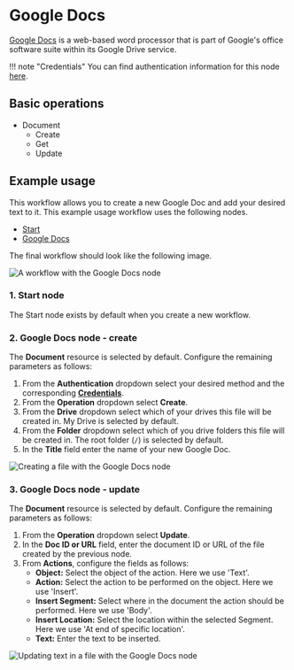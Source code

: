 # Google Docs

[Google Docs](https://docs.google.com) is a web-based word processor that is part of Google's office software suite within its Google Drive service.

!!! note "Credentials"
    You can find authentication information for this node [here](/integrations/builtin/credentials/google/).


## Basic operations 

* Document
    * Create
    * Get
    * Update

## Example usage

This workflow allows you to create a new Google Doc and add your desired text to it. This example usage workflow uses the following nodes.
- [Start](/integrations/builtin/core-nodes/n8n-nodes-base.start/)
- [Google Docs]()

The final workflow should look like the following image.

![A workflow with the Google Docs node](/_images/integrations/builtin/app-nodes/googledocs/workflow.png)

### 1. Start node

The Start node exists by default when you create a new workflow.

### 2. Google Docs node - create

The **Document** resource is selected by default. Configure the remaining parameters as follows:

1. From the **Authentication** dropdown select your desired method and the corresponding [**Credentials**](/integrations/builtin/credentials/google/).
2. From the **Operation** dropdown select **Create**.
3. From the **Drive** dropdown select which of your drives this file will be created in. My Drive is selected by default.
4. From the **Folder** dropdown select which of you drive folders this file will be created in. The root folder (`/`) is selected by default.
5. In the **Title** field enter the name of your new Google Doc.

![Creating a file with the Google Docs node](/_images/integrations/builtin/app-nodes/googledocs/googledocs_node.png)

### 3. Google Docs node - update

The **Document** resource is selected by default. Configure the remaining parameters as follows:

1. From the **Operation** dropdown select **Update**.
2. In the **Doc ID or URL** field, enter the document ID or URL of the file created by the previous node.
3. From **Actions**, configure the fields as follows:
    - **Object:** Select the object of the action. Here we use 'Text'.
    - **Action:** Select the action to be performed on the object. Here we use 'Insert'.
    - **Insert Segment:** Select where in the document the action should be performed. Here we use 'Body'.
    - **Insert Location:** Select the location within the selected Segment. Here we use 'At end of specific location'.
    - **Text:** Enter the text to be inserted.

![Updating text in a file with the Google Docs node](/_images/integrations/builtin/app-nodes/googledocs/googledocs1_node.png)

